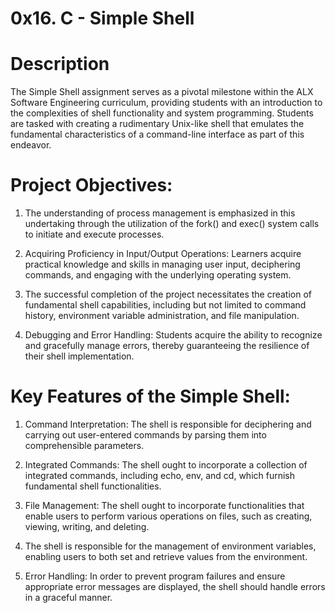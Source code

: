  <h1>0x16. C - Simple Shell</h1>

<h1>Description</h1>

The Simple Shell assignment serves as a pivotal milestone within the ALX Software Engineering curriculum, providing students with an introduction to the complexities of shell functionality and system programming. Students are tasked with creating a rudimentary Unix-like shell that emulates the fundamental characteristics of a command-line interface as part of this endeavor.

<h1>Project Objectives:</h1>

1) The understanding of process management is emphasized in this undertaking through the utilization of the fork() and exec() system calls to initiate and execute processes.

2) Acquiring Proficiency in Input/Output Operations: Learners acquire practical knowledge and skills in managing user input, deciphering commands, and engaging with the underlying operating system.

3) The successful completion of the project necessitates the creation of fundamental shell capabilities, including but not limited to command history, environment variable administration, and file manipulation.

4) Debugging and Error Handling: Students acquire the ability to recognize and gracefully manage errors, thereby guaranteeing the resilience of their shell implementation.


<h1>Key Features of the Simple Shell:</h1>

1) Command Interpretation: The shell is responsible for deciphering and carrying out user-entered commands by parsing them into comprehensible parameters.

2) Integrated Commands: The shell ought to incorporate a collection of integrated commands, including echo, env, and cd, which furnish fundamental shell functionalities.

3) File Management: The shell ought to incorporate functionalities that enable users to perform various operations on files, such as creating, viewing, writing, and deleting.

4) The shell is responsible for the management of environment variables, enabling users to both set and retrieve values from the environment.

5) Error Handling: In order to prevent program failures and ensure appropriate error messages are displayed, the shell should handle errors in a graceful manner.

